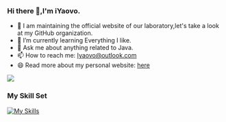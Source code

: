 ### Hi there 👋,I'm iYaovo.

- 🔭 I am maintaining the official website of our laboratory,let's take a look at my GitHub organization.
- 🌱 I’m currently learning Everything I like.
- 💬 Ask me about anything related to Java.
- 📫 How to reach me: Iyaovo@outlook.com
- 😄 Read more about my personal website: [here](https://iyaovo.github.io/)

![](https://github-readme-stats.vercel.app/api?username=iYaovo&show_icons=true&theme=transparent)
### My Skill Set
[![My Skills](https://skillicons.dev/icons?i=java,spring)](https://skillicons.dev)

